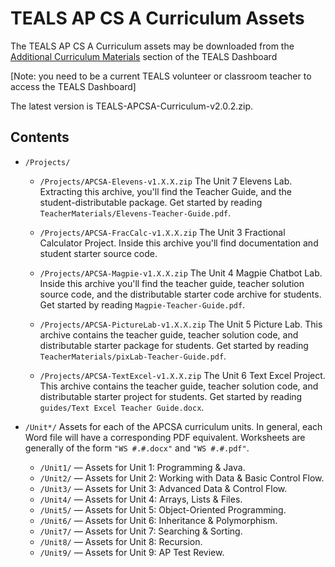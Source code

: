 TEALS AP CS A Curriculum Assets
====================================================================================================

The TEALS AP CS A Curriculum assets may be downloaded from the [Additional Curriculum Materials][]
section of the TEALS Dashboard

[Note: you need to be a current TEALS volunteer or classroom teacher to access the TEALS Dashboard]

The latest version is TEALS-APCSA-Curriculum-v2.0.2.zip.

Contents
--------

- `/Projects/`

  - `/Projects/APCSA-Elevens-v1.X.X.zip`
    The Unit 7 Elevens Lab. Extracting this archive, you'll find the Teacher Guide, and the student-distributable package. Get started by reading
    `TeacherMaterials/Elevens-Teacher-Guide.pdf`.

  - `/Projects/APCSA-FracCalc-v1.X.X.zip`
    The Unit 3 Fractional Calculator Project. Inside this archive you'll find documentation and student starter source code.

  - `/Projects/APCSA-Magpie-v1.X.X.zip`
    The Unit 4 Magpie Chatbot Lab. Inside this archive you'll find the teacher guide, teacher solution source code, and the distributable starter code archive for students. Get started by
    reading `Magpie-Teacher-Guide.pdf`.

  - `/Projects/APCSA-PictureLab-v1.X.X.zip`
    The Unit 5 Picture Lab. This archive contains the teacher guide, teacher solution code, and distributable starter package for students. Get started by reading
    `TeacherMaterials/pixLab-Teacher-Guide.pdf`.

  - `/Projects/APCSA-TextExcel-v1.X.X.zip`
    The Unit 6 Text Excel Project. This archive contains the teacher guide, teacher solution code, and distributable starter project for students. Get started by reading `guides/Text Excel
    Teacher Guide.docx`.

- `/Unit*/`
  Assets for each of the APCSA curriculum units. In general, each Word file will have a corresponding PDF equivalent. Worksheets are generally of the form `"WS #.#.docx"` and `"WS #.#.pdf"`.

  - `/Unit1/` — Assets for Unit 1: Programming & Java.
  - `/Unit2/` — Assets for Unit 2: Working with Data & Basic Control Flow.
  - `/Unit3/` — Assets for Unit 3: Advanced Data & Control Flow.
  - `/Unit4/` — Assets for Unit 4: Arrays, Lists & Files.
  - `/Unit5/` — Assets for Unit 5: Object-Oriented Programming.
  - `/Unit6/` — Assets for Unit 6: Inheritance & Polymorphism.
  - `/Unit7/` — Assets for Unit 7: Searching & Sorting.
  - `/Unit8/` — Assets for Unit 8: Recursion.
  - `/Unit9/` — Assets for Unit 9: AP Test Review.

[Additional Curriculum Materials]: https://www.tealsk12.org/dashboard/curriculum-repository/
